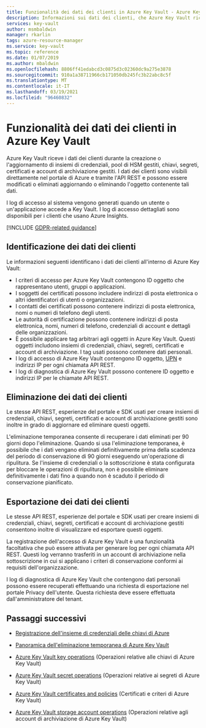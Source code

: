 ```yaml
---
title: Funzionalità dei dati dei clienti in Azure Key Vault - Azure Key Vault | Microsoft Docs
description: Informazioni sui dati dei clienti, che Azure Key Vault riceve durante la creazione o l'aggiornamento di insiemi di credenziali, chiavi, segreti, certificati e account di archiviazione gestiti.
services: key-vault
author: msmbaldwin
manager: rkarlin
tags: azure-resource-manager
ms.service: key-vault
ms.topic: reference
ms.date: 01/07/2019
ms.author: mbaldwin
ms.openlocfilehash: 8806ff41edabcd3c0875d3c02360dc9a275e3878
ms.sourcegitcommit: 910a1a38711966cb171050db245fc3b22abc8c5f
ms.translationtype: MT
ms.contentlocale: it-IT
ms.lasthandoff: 03/19/2021
ms.locfileid: "96460832"
---
```

# <a name="azure-key-vault-customer-data-features"></a>Funzionalità dei dati dei clienti in Azure Key Vault

Azure Key Vault riceve i dati dei clienti durante la creazione o l'aggiornamento di insiemi di credenziali, pool di HSM gestiti, chiavi, segreti, certificati e account di archiviazione gestiti. I dati dei clienti sono visibili direttamente nel portale di Azure e tramite l'API REST e possono essere modificati o eliminati aggiornando o eliminando l'oggetto contenente tali dati.

I log di accesso al sistema vengono generati quando un utente o un'applicazione accede a Key Vault. I log di accesso dettagliati sono disponibili per i clienti che usano Azure Insights.

[!INCLUDE [GDPR-related guidance](../../../includes/gdpr-intro-sentence.md)]

## <a name="identifying-customer-data"></a>Identificazione dei dati dei clienti

Le informazioni seguenti identificano i dati dei clienti all'interno di Azure Key Vault:

- I criteri di accesso per Azure Key Vault contengono ID oggetto che rappresentano utenti, gruppi o applicazioni.
- I soggetti dei certificati possono includere indirizzi di posta elettronica o altri identificatori di utenti o organizzazioni.
- I contatti dei certificati possono contenere indirizzi di posta elettronica, nomi o numeri di telefono degli utenti.
- Le autorità di certificazione possono contenere indirizzi di posta elettronica, nomi, numeri di telefono, credenziali di account e dettagli delle organizzazioni.
- È possibile applicare tag arbitrari agli oggetti in Azure Key Vault. Questi oggetti includono insiemi di credenziali, chiavi, segreti, certificati e account di archiviazione. I tag usati possono contenere dati personali.
- I log di accesso di Azure Key Vault contengono ID oggetto, [UPN](../../active-directory/hybrid/plan-connect-userprincipalname.md) e indirizzi IP per ogni chiamata API REST.
- I log di diagnostica di Azure Key Vault possono contenere ID oggetto e indirizzi IP per le chiamate API REST.

## <a name="deleting-customer-data"></a>Eliminazione dei dati dei clienti

Le stesse API REST, esperienze del portale e SDK usati per creare insiemi di credenziali, chiavi, segreti, certificati e account di archiviazione gestiti sono inoltre in grado di aggiornare ed eliminare questi oggetti.

L'eliminazione temporanea consente di recuperare i dati eliminati per 90 giorni dopo l'eliminazione. Quando si usa l'eliminazione temporanea, è possibile che i dati vengano eliminati definitivamente prima della scadenza del periodo di conservazione di 90 giorni eseguendo un'operazione di ripulitura. Se l'insieme di credenziali o la sottoscrizione è stata configurata per bloccare le operazioni di ripulitura, non è possibile eliminare definitivamente i dati fino a quando non è scaduto il periodo di conservazione pianificato.

## <a name="exporting-customer-data"></a>Esportazione dei dati dei clienti

Le stesse API REST, esperienze del portale e SDK usati per creare insiemi di credenziali, chiavi, segreti, certificati e account di archiviazione gestiti consentono inoltre di visualizzare ed esportare questi oggetti.

La registrazione dell'accesso di Azure Key Vault è una funzionalità facoltativa che può essere attivata per generare log per ogni chiamata API REST. Questi log verranno trasferiti in un account di archiviazione nella sottoscrizione in cui si applicano i criteri di conservazione conformi ai requisiti dell'organizzazione.

I log di diagnostica di Azure Key Vault che contengono dati personali possono essere recuperati effettuando una richiesta di esportazione nel portale Privacy dell'utente. Questa richiesta deve essere effettuata dall'amministratore del tenant.

## <a name="next-steps"></a>Passaggi successivi

- [Registrazione dell'insieme di credenziali delle chiavi di Azure](logging.md)

- [Panoramica dell'eliminazione temporanea di Azure Key Vault](./key-vault-recovery.md)

- [Azure Key Vault key operations](/rest/api/keyvault/key-operations) (Operazioni relative alle chiavi di Azure Key Vault)

- [Azure Key Vault secret operations](/rest/api/keyvault/secret-operations) (Operazioni relative ai segreti di Azure Key Vault)

- [Azure Key Vault certificates and policies](/rest/api/keyvault/certificates-and-policies) (Certificati e criteri di Azure Key Vault)

- [Azure Key Vault storage account operations](/rest/api/keyvault/storage-account-key-operations) (Operazioni relative agli account di archiviazione di Azure Key Vault)